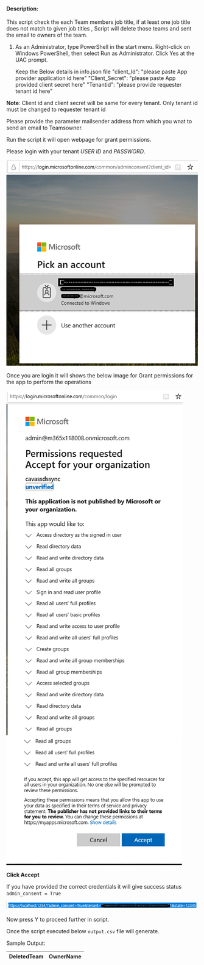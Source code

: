 #### Description:

This script check the each Team members job title, if at least one job title does not match to given job titles , Script will delete those teams and sent the email to owners of the team.

1.	As an Administrator, type PowerShell in the start menu. Right-click on Windows PowerShell, then select Run as Administrator. Click Yes at the UAC prompt.


    Keep the Below details in info.json file
             "client_Id": "please paste App provider application id here" 
             "Client_Secret": "please paste App provided client secret here" 
             "Tenantid": "please provide requester tenant id here"

**Note**: Client id and client secret will be same for every tenant. Only tenant id must be changed to requester tenant id

Please provide the parameter mailsender address from which you wnat to send an email to Teamsowner.

Run the script it will open webpage for grant permissions.

Please login with your tenant _USER ID_ and _PASSWORD_.

![Signin](https://github.com/Geetha63/MS-Teams-Scripts/blob/master/Images/Siginin.png)

Once you are login it will shows the below image for Grant permissions for the app to perform the operations

![GrantPermission](https://github.com/Geetha63/MS-Teams-Scripts/blob/master/Images/GrantPermissions.png)
![GrantPermission](https://github.com/Geetha63/MS-Teams-Scripts/blob/master/Images/GrantPermissions2.png)

**Click Accept**

If you have provided the correct credentials it will give success status `admin_consent = True`

![Admin Consent](https://github.com/Geetha63/MS-Teams-Scripts/blob/master/Images/AdminConsent.png)

Now press Y to proceed further in script.

Once the script executed below `output.csv` file will generate.

Sample Output:

 | DeletedTeam |OwnerName  |
 |-------------|-----------|